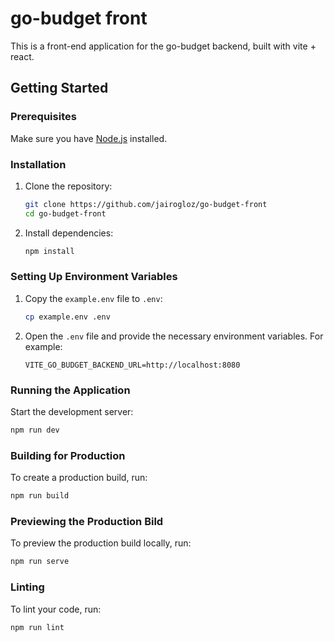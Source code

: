 # go-budget front

This is a front-end application for the go-budget backend, built with vite + react.

## Getting Started

### Prerequisites

Make sure you have [Node.js](https://nodejs.org/) installed.

### Installation

1. Clone the repository:

   ```bash
   git clone https://github.com/jairogloz/go-budget-front
   cd go-budget-front
   ```

2. Install dependencies:
   ```bash
   npm install
   ```

### Setting Up Environment Variables

1. Copy the `example.env` file to `.env`:

   ```bash
   cp example.env .env
   ```

2. Open the `.env` file and provide the necessary environment variables. For example:
   ```env
   VITE_GO_BUDGET_BACKEND_URL=http://localhost:8080
   ```

### Running the Application

Start the development server:

```bash
npm run dev
```

### Building for Production

To create a production build, run:

```bash
npm run build
```

### Previewing the Production Bild

To preview the production build locally, run:

```bash
npm run serve
```

### Linting

To lint your code, run:

```bash
npm run lint
```
